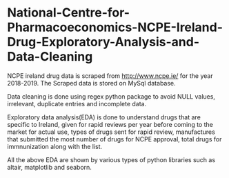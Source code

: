 # National-Centre-for-Pharmacoeconomics-NCPE-Ireland-Drug-Exploratory-Analysis-and-Data-Cleaning
NCPE ireland drug data is scraped from http://www.ncpe.ie/ for the year 2018-2019. The Scraped data is stored on MySql database.  

Data cleaning is done using regex python package to avoid NULL values, irrelevant, duplicate entries and incomplete data. 

Exploratory data analysis(EDA) is done to understand drugs that are specific to Ireland, given for rapid reviews per year before coming to the market for actual use, types of drugs sent for rapid review, manufactures that submitted the most number of drugs for NCPE approval, total drugs for immnunization along with the list.

All the above EDA are shown by various types of python libraries such as altair, matplotlib and seaborn.
